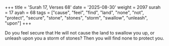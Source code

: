 +++
title = 'Surah 17, Verses 68'
date = '2025-08-30'
weight = 2097
surah = 17
ayah = 68
tags = ["cause", "feel", "find", "land", "none", "not", "protect", "secure", "stone", "stones", "storm", "swallow", "unleash", "upon"]
+++

Do you feel secure that He will not cause the land to swallow you up, or unleash upon you a storm of stones? Then you will find none to protect you.